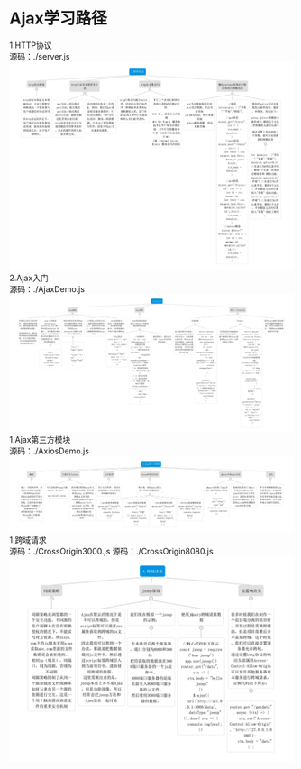 # Ajax学习路径  
1.HTTP协议  
源码：./server.js
![](./images/1.HTTP协议.jpg)
2.Ajax入门  
源码：./AjaxDemo.js
![](./images/2.Ajax入门.jpg)
1.Ajax第三方模块  
源码：./AxiosDemo.js
![](./images/3.Ajax第三方模块.jpg)
1.跨域请求  
源码：./CrossOrigin3000.js
源码：./CrossOrigin8080.js
![](./images/4.跨域请求.jpg)